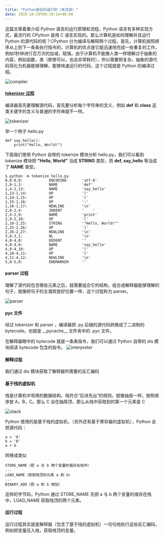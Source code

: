 ```yaml
---
title: "Python是如何运行的（未完成）"
date: 2018-10-29T00:10:14+08:00
---
```


这篇文章着重介绍 Python 语言的运行原理和流程，Python 语言有多种实现方式，最流行的 CPython 是用 C 语言实现的。那么计算机是如何理解并且运行 Python 的源代码的呢？CPython 分为编译与解释两个过程，首先，计算机按照顺序从上到下一条条执行指令的，计算机的优点是它能迅速地完成一些重复的工作，例如1秒钟进行百万次的加减，赋值。由于计算机不能像人类一样理解过于抽象的内容，例如函数，类（即使可以，也会非常耗时），所以需要把复杂，抽象的源代码简化为机器能够理解，能够快速运行的代码，这个过程就是 Python 的编译过程。

![compiler](https://coding.net/u/WindsonYang/p/WindsonYang.coding.me/git/raw/markdown/images/base/how_python/compiler.png)

#### [tokenizer 过程](#tokenizer-过程)
编译器首先要理解源代码，首先要分析每个字符串的含义，例如 **def** 和 **class** 这类关键字的含义与普通的字符串就不一样。

![tokenizer](https://coding.net/u/WindsonYang/p/WindsonYang.coding.me/git/raw/markdown/images/base/how_python/tokenizer.png)

举一个例子 hello.py

    def say_hello():
        print("Hello, World!")

下面我们使用 Python 自带的 tokenize 模块分析 hello.py，我们可以看到 tokenize 模块把 **"Hello, World"** 当成 **STRING** 类型，而 **def, say\_hello** 等当成了 **NAME** 类型。

    $ python -m tokenize hello.py
    0,0-0,0:            ENCODING       'utf-8'
    1,0-1,3:            NAME           'def'
    1,4-1,13:           NAME           'say_hello'
    1,13-1,14:          OP             '('
    1,14-1,15:          OP             ')'
    1,15-1,16:          OP             ':'
    1,16-1,17:          NEWLINE        '\n'
    2,0-2,4:            INDENT         '    '
    2,4-2,9:            NAME           'print'
    2,9-2,10:           OP             '('
    2,10-2,25:          STRING         '"Hello, World!"'
    2,25-2,26:          OP             ')'
    2,26-2,27:          NEWLINE        '\n'
    3,0-3,1:            NL             '\n'
    4,0-4,0:            DEDENT         ''
    4,0-4,9:            NAME           'say_hello'
    4,9-4,10:           OP             '('
    4,10-4,11:          OP             ')'
    4,11-4,12:          NEWLINE        '\n'
    5,0-5,0:            ENDMARKER      ''



#### parser 过程
理解了源代码包含哪些元素之后，就需要组合它的结构，组合成解释器能够理解的句子，就像把句子的主谓宾放好位置一样，这个过程称为 parser。

![parser](https://coding.net/u/WindsonYang/p/WindsonYang.coding.me/git/raw/markdown/images/base/how_python/parser.png)

#### pyc 文件
经过 tokenizer 和 parser ，编译器把 .py 后缀的源代码转换成了二进制的 bytecode。也就是 \_\_pycache\_\_ 文件夹中的 .pyc 文件。


在解释器眼中的 bytecode 就是一条条指令，我们可以通过 Python 自带的 dis 模块阅读 bytecode 包含的指令。
![interpreter](https://coding.net/u/WindsonYang/p/WindsonYang.coding.me/git/raw/markdown/images/base/how_python/interpreter.png)

#### 解释过程
我们通过 dis 模块获取了解释器所需要的反汇编码

#### 基于栈的虚拟机
栈是计算机中常用的数据结构，栈符合“后进先出”的规则，就像抽屉一样，按照顺序放 A，B，C。那么 C 会在抽屉顶，那么从栈中获取到的第一个元素是 C

![stack]()

Python 使用的是基于栈的虚拟机，（另外还有基于寄存器的虚拟机），Python 会把源代码：
    
    a = 'A'
    b = 'B'
    a + b

转换成类似

    STORE_NAME（把 a 与 b 两个变量的值存在栈中）
    ...
    LOAD_NAME（获取栈顶的元素 a 和 b）
    ...
    BINARY_ADD（把 a 和 b 相加）

这样的字节码，Python 通过 STORE_NAME 先把 a 与 b 两个变量的值存在栈中，LOAD_NAME 获取栈顶的两个元素。



#### 运行过程
运行过程其实就是解释器（包含了基于栈的虚拟机）一句句地执行这些反汇编码，例如把变量压入栈，获取栈顶的变量。


